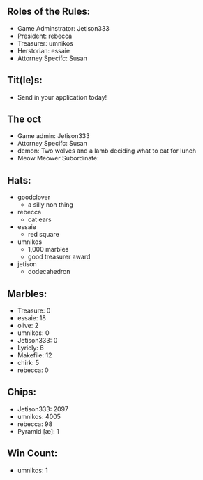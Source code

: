 ## Roles of the Rules:
- Game Adminstrator:  Jetison333
- President:  rebecca
- Treasurer:  umnikos
- Herstorian:  essaie
- Attorney Specifc: Susan

## Tit(le)s:
- Send in your application today!

## The oct
- Game admin: Jetison333
- Attorney Specifc: Susan
- demon: Two wolves and a lamb deciding what to eat for lunch
- Meow Meower Subordinate:

## Hats:
- goodclover
  - a silly non thing
- rebecca
  - cat ears
- essaie
  - red square
- umnikos
  - 1,000 marbles
  - good treasurer award
- jetison
  - dodecahedron

## Marbles:
- Treasure: 0
- essaie: 18
- olive: 2
- umnikos: 0
- Jetison333: 0
- Lyricly: 6
- Makefile: 12
- chirk: 5
- rebecca: 0
  
## Chips:
- Jetison333: 2097
- umnikos: 4005
- rebecca: 98
- Pyramid [æ]: 1

## Win Count:
- umnikos: 1

